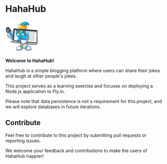 # HahaHub

<img src="./public/mascot.png" width="100">

**Welcome to HahaHub!**

HahaHub is a simple blogging platform where users can share their jokes and laugh at other people's jokes.

This project serves as a learning exercise and focuses on deploying a Node.js application to Fly.io.

Please note that data persistence is not a requirement for this project, and we will explore databases in future iterations.

## Contribute
Feel free to contribute to this project by submitting pull requests or reporting issues.

We welcome your feedback and contributions to make the users of HahaHub happier!
